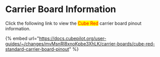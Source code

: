 # Carrier Board Information

Click the following link to view the <mark style="color:red;">Cube Red</mark> carrier board pinout information.&#x20;

{% embed url="https://docs.cubepilot.org/user-guides/~/changes/mvMsnRI8xnoKpbe3XhLK/carrier-boards/cube-red-standard-carrier-board-pinout" %}
